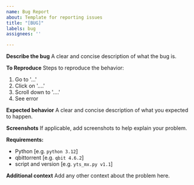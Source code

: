 ```yaml
---
name: Bug Report
about: Template for reporting issues
title: "[BUG]"
labels: bug
assignees: ''

---
```


**Describe the bug**
A clear and concise description of what the bug is.

**To Reproduce**
Steps to reproduce the behavior:
1. Go to '...'
2. Click on '....'
3. Scroll down to '....'
4. See error

**Expected behavior**
A clear and concise description of what you expected to happen.

**Screenshots**
If applicable, add screenshots to help explain your problem.

**Requirements:**
 - Python [e.g. ``python 3.12``]
 - qbittorrent [e.g. ``qbit 4.6.2``]
 - script and version [e.g. ``yts_mx.py v1.1``]

**Additional context**
Add any other context about the problem here.

